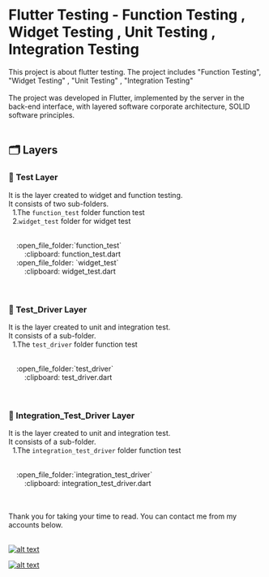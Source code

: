 # Flutter Testing - Function Testing , Widget Testing , Unit Testing , Integration Testing

 This project is about flutter testing. The project includes "Function Testing", "Widget Testing" , "Unit Testing" , "Integration Testing"
 <br><br>
The project was developed in Flutter, implemented by the server in the back-end interface, with layered software corporate architecture, SOLID software principles. 
 <br><br>
## :card_index_dividers: Layers

### :file_folder: Test Layer
It is the layer created to widget and function testing.<br>
It consists of two sub-folders. <br>
&nbsp;&nbsp;1.The `function_test` folder function test<br>
&nbsp;&nbsp;2.`widget_test` folder for widget test <br>

<br>
&nbsp;&nbsp;&nbsp;&nbsp;:open_file_folder:`function_test`<br>
&nbsp;&nbsp;&nbsp;&nbsp;&nbsp;&nbsp;&nbsp;&nbsp;:clipboard: function_test.dart<br>
&nbsp;&nbsp;&nbsp;&nbsp;:open_file_folder: `widget_test`<br>
&nbsp;&nbsp;&nbsp;&nbsp;&nbsp;&nbsp;&nbsp;&nbsp;:clipboard: widget_test.dart <br>
<br><br>

### :file_folder: Test_Driver Layer
It is the layer created to unit and integration test.<br>
It consists of a sub-folder. <br>
&nbsp;&nbsp;1.The `test_driver` folder function test<br>

<br>
&nbsp;&nbsp;&nbsp;&nbsp;:open_file_folder:`test_driver`<br>
&nbsp;&nbsp;&nbsp;&nbsp;&nbsp;&nbsp;&nbsp;&nbsp;:clipboard: test_driver.dart<br>
<br><br>

### :file_folder: Integration_Test_Driver Layer
It is the layer created to unit and integration test.<br>
It consists of a sub-folder. <br>
&nbsp;&nbsp;1.The `integration_test_driver` folder function test<br>

<br>
&nbsp;&nbsp;&nbsp;&nbsp;:open_file_folder:`integration_test_driver`<br>
&nbsp;&nbsp;&nbsp;&nbsp;&nbsp;&nbsp;&nbsp;&nbsp;:clipboard: integration_test_driver.dart<br>
<br><br>

Thank you for taking your time to read. You can contact me from my accounts below.<br>
<br>

<a href="https://github.com/KenanSonuksunr" target="_blank">

![alt text](https://img.shields.io/badge/GitHub-100000?style=for-the-badge&logo=github&logoColor=white)

</a>
<a href="https://www.linkedin.com/in/kenan-sönüksün-598b121b0/" target="_blank">

![alt text](https://img.shields.io/badge/LinkedIn-0077B5?style=for-the-badge&logo=linkedin&logoColor=white)

</a>
